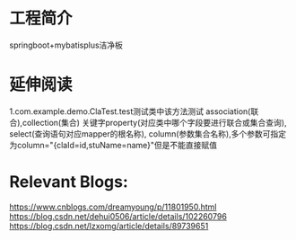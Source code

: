 # 工程简介
springboot+mybatisplus洁净板


# 延伸阅读
1.com.example.demo.ClaTest.test测试类中该方法测试
association(联合),collection(集合)
关键字property(对应类中哪个字段要进行联合或集合查询),
select(查询语句对应mapper的根名称),
column(参数集合名称),多个参数可指定为column="{claId=id,stuName=name}"但是不能直接赋值


# Relevant Blogs:
https://www.cnblogs.com/dreamyoung/p/11801950.html
https://blog.csdn.net/dehui0506/article/details/102260796
https://blog.csdn.net/lzxomg/article/details/89739651